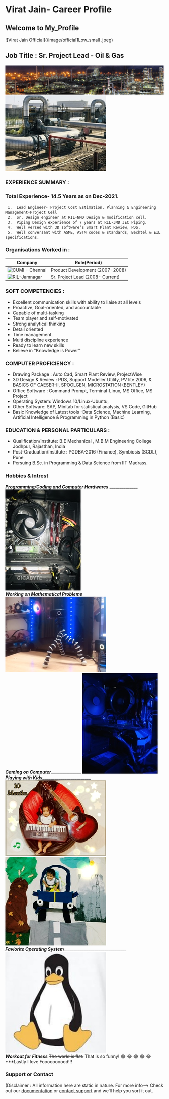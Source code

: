 # Virat Jain- Career Profile  

## Welcome to My_Profile  

![Virat Jain Official](/image/official1Low_small .jpeg)
 
## Job Title : Sr. Project Lead - Oil & Gas  
![Oil & Gas](/image/banner.jpg)  
![Plant](/image/3AC5954D-BFB9-4472-A40C-78BCC64FD847.jpeg)

### EXPERIENCE SUMMARY :
### Total Experience- 14.5 Years as on Dec-2021.  
     1.  Lead Engineer- Project Cost Estimation, Planning & Engineering Management-Project Cell
     2.  Sr. Design engineer at RIL-NMD Design & modification cell.  
     3.  Piping Design experience of 7 years at RIL-JMD JEC Piping.  
     4.  Well versed with 3D software’s Smart Plant Review, PDS.  
     5.  Well conversant with ASME, ASTM codes & standards, Bechtel & EIL specifications.  
     
### Organisations Worked in :


| Company                | Role(Period)       |
| -----------------------| ------------------ |
| ![CUMI - Chennai](https://upload.wikimedia.org/wikipedia/en/thumb/4/44/Murugappa_Group_Logo.svg/1200px-Murugappa_Group_Logo.svg.png)      |Product Development (2007-2008) |
| ![RIL-Jamnagar](https://upload.wikimedia.org/wikipedia/en/thumb/9/99/Reliance_Industries_Logo.svg/250px-Reliance_Industries_Logo.svg.png) |Sr. Project Lead (2008- Current)|


     
### SOFT COMPETENCIES :
 
- Excellent communication skills with ability to liaise at all levels
- Proactive, Goal-oriented, and accountable
- Capable of multi-tasking
- Team player and self-motivated
- Strong analytical thinking
- Detail oriented
- Time management.
- Multi discipline experience
- Ready to learn new skills
- Believe in "Knowledge is Power"

### COMPUTER PROFICIENCY :

- Drawing Package : Auto Cad, Smart Plant Review, ProjectWise
- 3D Design & Review : PDS, Support Modeller Utility, PV lite 2006, & BASICS OF CAESER-II, SPOOLGEN, MICROSTATION (BENTLEY)
- Office Software : Command Prompt, Terminal-Linux, MS Office, MS Project
- Operating System: Windows 10/Linux-Ubuntu,
- Other Software: SAP, Minitab for statistical analysis, VS Code, GitHub
- Basic Knowledge of Latest tools -Data Science, Machine Learning, Artificial Intelligence & Programming in Python (Basic)

### EDUCATION & PERSONAL PARTICULARS :
- Qualification/Institute: B.E Mechanical , M.B.M Engineering College Jodhpur, Rajasthan, India
- Post-Graduation/Institute : PGDBA-2016 (Finance), Symbiosis (SCDL), Pune
- Persuing B.Sc. in Programming & Data Science from IIT Madrass.

### Hobbies & Intrest
 ***Programming/Coding and Computer Hardwares*** ______________ ![](/image/470A86C2-8791-43BF-BE42-0D85818D5B32.jpeg)    
 ***Working on Mathematical Problems*** ________________________![](/image/CF7D3047-789E-4AD0-9B6E-996DD1262836.jpeg)   
 ***Gaming on Computer***_______________________________________ ![](/image/E6A9B559-D934-4269-9325-95E2F9A6E71E.jpeg)   
 ***Playing with Kids***________________________ ![](/image/6284406C-D4E7-41EE-88F7-B48CDF968898.jpeg) ![](/image/D3DB1479-56B4-4B13-9817-E54399E9E740.jpeg)    
 ***Faviorite Operating System***_______________________________ ![](/image/1494EDA4-E4F2-4476-81E3-EC7BC04EE4BF.jpeg)   
 ***Workout for Fitness*** ~~The world is flat.~~ That is so funny! :joy: :joy: :joy: :joy: :joy:
  ***Lastly I love Foooooooood!!!


### Support or Contact
(Disclaimer : All information here are static in nature. For more info--> Check out our [documentation](https://github.com/viratpanot/viratpanot.github.io/blob/main/SECURITY.md) or [contact support](https://twitter.com/viratpanot) and we’ll help you sort it out.

